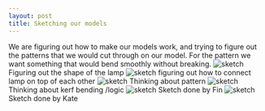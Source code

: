 ```yaml
---
layout: post
title: Sketching our models
---
```


We are figuring out how to make our models work, and trying to figure out the patterns that we would cut through on our model. For the pattern we want something that would bend smoothly without breaking.
![sketch]({{site.baseurl}}/images/sketch.jpg)
Figuring out the shape of the lamp
![sketch]({{site.baseurl}}/images/sketch1.jpg)
figuring out how to connect lamp on top of each other
![sketch]({{site.baseurl}}/images/sketch2.jpg)
Thinking about pattern
![sketch]({{site.baseurl}}/images/sketch3.jpg)
Thinking about kerf bending /logic
![sketch]({{site.baseurl}}/images/sketch4.jpg)
Sketch done by Fin
![sketch]({{site.baseurl}}/images/sketch5.jpg)
Sketch done by Kate